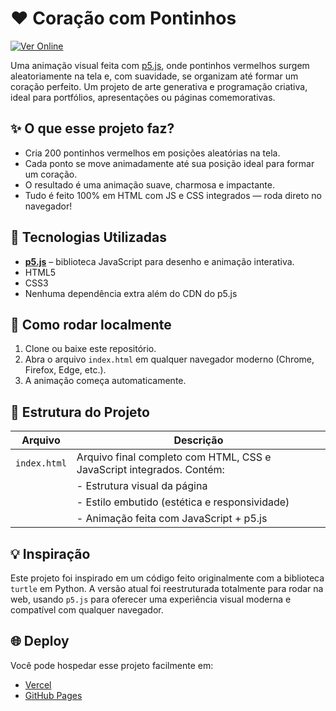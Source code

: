 # ❤️ Coração com Pontinhos

[![Ver Online](https://img.shields.io/badge/%F0%9F%9A%80-Ver%20Online-red?style=for-the-badge)](https://seu-link-aqui.com)

Uma animação visual feita com [p5.js](https://p5js.org/), onde pontinhos vermelhos surgem aleatoriamente na tela e, com suavidade, se organizam até formar um coração perfeito. Um projeto de arte generativa e programação criativa, ideal para portfólios, apresentações ou páginas comemorativas.

## ✨ O que esse projeto faz?

- Cria 200 pontinhos vermelhos em posições aleatórias na tela.
- Cada ponto se move animadamente até sua posição ideal para formar um coração.
- O resultado é uma animação suave, charmosa e impactante.
- Tudo é feito 100% em HTML com JS e CSS integrados — roda direto no navegador!

## 🧠 Tecnologias Utilizadas

- **[p5.js](https://p5js.org/)** – biblioteca JavaScript para desenho e animação interativa.
- HTML5
- CSS3
- Nenhuma dependência extra além do CDN do p5.js

## 🚀 Como rodar localmente

1. Clone ou baixe este repositório.
2. Abra o arquivo `index.html` em qualquer navegador moderno (Chrome, Firefox, Edge, etc.).
3. A animação começa automaticamente.

## 📁 Estrutura do Projeto

| Arquivo        | Descrição                                                                 |
|----------------|---------------------------------------------------------------------------|
| `index.html`   | Arquivo final completo com HTML, CSS e JavaScript integrados. Contém:     |
|                | - Estrutura visual da página                                              |
|                | - Estilo embutido (estética e responsividade)                            |
|                | - Animação feita com JavaScript + p5.js                                   |

## 💡 Inspiração

Este projeto foi inspirado em um código feito originalmente com a biblioteca `turtle` em Python. A versão atual foi reestruturada totalmente para rodar na web, usando `p5.js` para oferecer uma experiência visual moderna e compatível com qualquer navegador.

## 🌐 Deploy

Você pode hospedar esse projeto facilmente em:
- [Vercel](https://cora-o-theta.vercel.app)
- [GitHub Pages](https://pages.github.co)
